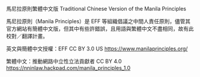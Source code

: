 馬尼拉原則繁體中文版 Traditional Chinese Version of the Manila Principles

馬尼拉原則（Manila Principles）是 EFF 等組織倡議之中間人責任原則，儘管其官方網站有簡體中文版，但其中有些許錯誤，且用語與繁體中文不盡相同，故有此校對／翻譯計畫。

  英文與簡體中文授權：EFF CC BY 3.0 US https://www.manilaprinciples.org/

  繁體中文：推動網路中立性立法貢獻者 CC BY 4.0 https://nninlaw.hackpad.com/manila_principles_1.0
